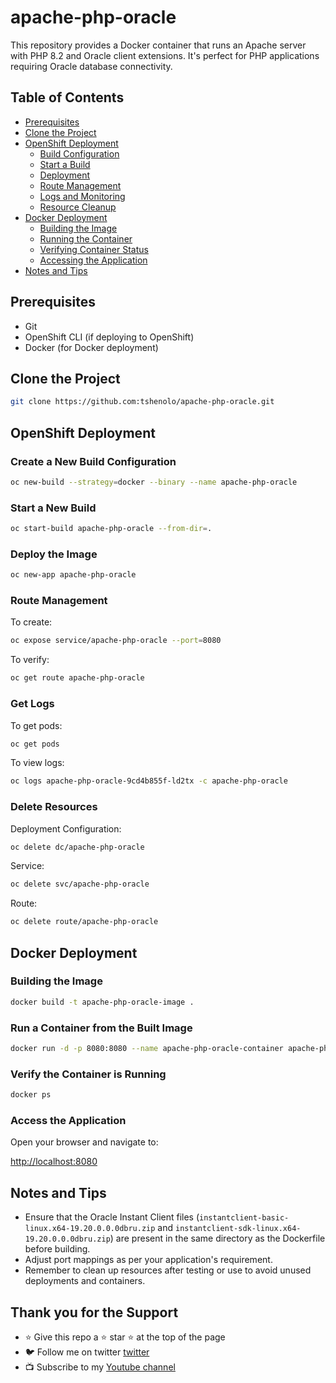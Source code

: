 # apache-php-oracle

This repository provides a Docker container that runs an Apache server with PHP 8.2 and Oracle client extensions. It's perfect for PHP applications requiring Oracle database connectivity.

## Table of Contents

- [Prerequisites](#prerequisites)
- [Clone the Project](#clone-the-project)
- [OpenShift Deployment](#openshift-deployment)
  - [Build Configuration](#create-a-new-build-configuration)
  - [Start a Build](#start-a-new-build)
  - [Deployment](#deploy-the-image)
  - [Route Management](#route-management)
  - [Logs and Monitoring](#get-logs)
  - [Resource Cleanup](#delete-resources)
- [Docker Deployment](#docker-deployment)
  - [Building the Image](#building-the-image)
  - [Running the Container](#run-a-container-from-the-built-image)
  - [Verifying Container Status](#verify-the-container-is-running)
  - [Accessing the Application](#access-the-application)
- [Notes and Tips](#notes-and-tips)

## Prerequisites

- Git
- OpenShift CLI (if deploying to OpenShift)
- Docker (for Docker deployment)

## Clone the Project

```bash
git clone https://github.com:tshenolo/apache-php-oracle.git
```

## OpenShift Deployment

### Create a New Build Configuration

```bash
oc new-build --strategy=docker --binary --name apache-php-oracle 
```

### Start a New Build

```bash
oc start-build apache-php-oracle --from-dir=.
```

### Deploy the Image

```bash
oc new-app apache-php-oracle
```

### Route Management

To create:

```bash
oc expose service/apache-php-oracle --port=8080
```

To verify:

```bash
oc get route apache-php-oracle
```

### Get Logs

To get pods:

```bash
oc get pods
```

To view logs:

```bash
oc logs apache-php-oracle-9cd4b855f-ld2tx -c apache-php-oracle 
```

### Delete Resources

Deployment Configuration:

```bash
oc delete dc/apache-php-oracle
```

Service:

```bash
oc delete svc/apache-php-oracle
```

Route:

```bash
oc delete route/apache-php-oracle
```

## Docker Deployment

### Building the Image

```bash
docker build -t apache-php-oracle-image .
```

### Run a Container from the Built Image

```bash
docker run -d -p 8080:8080 --name apache-php-oracle-container apache-php-oracle-image
```

### Verify the Container is Running

```bash
docker ps
```

### Access the Application

Open your browser and navigate to:

[http://localhost:8080](http://localhost:8080)


## Notes and Tips

- Ensure that the Oracle Instant Client files (`instantclient-basic-linux.x64-19.20.0.0.0dbru.zip` and `instantclient-sdk-linux.x64-19.20.0.0.0dbru.zip`) are present in the same directory as the Dockerfile before building.
- Adjust port mappings as per your application's requirement.
- Remember to clean up resources after testing or use to avoid unused deployments and containers.


## Thank you for the Support
- ⭐ Give this repo a ⭐ star ⭐ at the top of the page
- 🐦 Follow me on twitter [twitter](https://twitter.com/tshenolo)
- 📺 Subscribe to my [Youtube channel](https://www.youtube.com/@tshenolo?sub_confirmation=1)
   